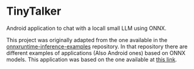 # TinyTalker
Android application to chat with a locall small LLM using ONNX.

This project was originally adapted from the one available in the [onnxruntime-inference-examples](https://github.com/microsoft/onnxruntime-inference-examples)
repository. In that repository there are different examples of applications (Also Android ones) based
on ONNX models. This application was based on the one available at [this link](https://github.com/microsoft/onnxruntime-inference-examples/tree/main/mobile/examples/phi-3/android).

